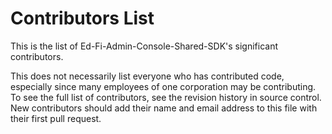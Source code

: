 # Contributors List

This is the list of Ed-Fi-Admin-Console-Shared-SDK's significant contributors.

This does not necessarily list everyone who has contributed code,
especially since many employees of one corporation may be contributing.
To see the full list of contributors, see the revision history in
source control. New contributors should add their name and email
address to this file with their first pull request.